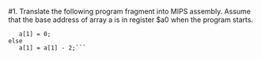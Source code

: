 #1. Translate the following program fragment into MIPS assembly. Assume that the base address of array a is in 
register $a0 when the program starts.
```if (a[1] == 5) 
   a[1] = 0; 
else 
   a[1] = a[1] - 2;```